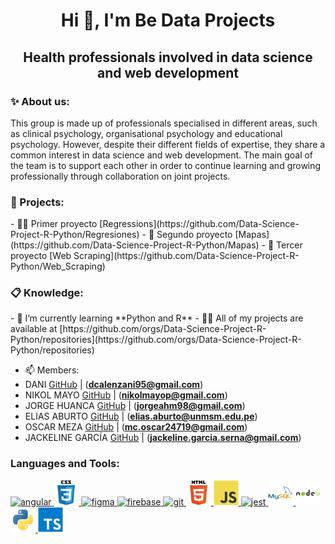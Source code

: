 <h1 align="center">Hi 👋, I'm Be Data Projects</h1>
<h2 align="center">Health professionals involved in data science and web development</h2>
<h3 align="left"> ✨ About us:</h3>
This group is made up of professionals specialised in different areas, such as clinical psychology, organisational psychology and educational psychology. However, despite their different fields of expertise, they share a common interest in data science and web development.
The main goal of the team is to support each other in order to continue learning and growing professionally through collaboration on joint projects. 

<h3 align="left"> 💼 Projects:</h3>
- 👨‍💻 Primer proyecto [Regressions](https://github.com/Data-Science-Project-R-Python/Regresiones)
- 📌 Segundo proyecto [Mapas](https://github.com/Data-Science-Project-R-Python/Mapas)
- 🔭 Tercer proyecto [Web Scraping](https://github.com/Data-Science-Project-R-Python/Web_Scraping)

<h3 align="left"> 📋 Knowledge:</h3>
- 🌱 I’m currently learning **Python and R**
- 👨‍💻 All of my projects are available at [https://github.com/orgs/Data-Science-Project-R-Python/repositories](https://github.com/orgs/Data-Science-Project-R-Python/repositories)

- 📫 Members:
- DANI [GitHub](https://github.com/dcalenzani) | (**dcalenzani95@gmail.com**) 
- NIKOL MAYO [GitHub](https://github.com/Mayo1321) | (**nikolmayop@gmail.com**)  
- JORGE HUANCA [GitHub](https://github.com/jorgehmartinez) | (**jorgeahm98@gmail.com**) 
- ELIAS ABURTO [GitHub](https://github.com/EliasAburtoC) | (**elias.aburto@unmsm.edu.pe**)  
- OSCAR MEZA [GitHub](https://github.com/OscarEst1) | (**mc.oscar24719@gmail.com**)
- JACKELINE GARCÍA [GitHub](https://github.com/JackelineGS) | (**jackeline.garcia.serna@gmail.com**) 
  
<p align="left">
</p>

<h3 align="left">Languages and Tools:</h3>
<p align="left"> <a href="https://angular.io" target="_blank" rel="noreferrer"> <img src="https://angular.io/assets/images/logos/angular/angular.svg" alt="angular" width="40" height="40"/> </a> <a href="https://www.w3schools.com/css/" target="_blank" rel="noreferrer"> <img src="https://raw.githubusercontent.com/devicons/devicon/master/icons/css3/css3-original-wordmark.svg" alt="css3" width="40" height="40"/> </a> <a href="https://www.figma.com/" target="_blank" rel="noreferrer"> <img src="https://www.vectorlogo.zone/logos/figma/figma-icon.svg" alt="figma" width="40" height="40"/> </a> <a href="https://firebase.google.com/" target="_blank" rel="noreferrer"> <img src="https://www.vectorlogo.zone/logos/firebase/firebase-icon.svg" alt="firebase" width="40" height="40"/> </a> <a href="https://git-scm.com/" target="_blank" rel="noreferrer"> <img src="https://www.vectorlogo.zone/logos/git-scm/git-scm-icon.svg" alt="git" width="40" height="40"/> </a> <a href="https://www.w3.org/html/" target="_blank" rel="noreferrer"> <img src="https://raw.githubusercontent.com/devicons/devicon/master/icons/html5/html5-original-wordmark.svg" alt="html5" width="40" height="40"/> </a> <a href="https://developer.mozilla.org/en-US/docs/Web/JavaScript" target="_blank" rel="noreferrer"> <img src="https://raw.githubusercontent.com/devicons/devicon/master/icons/javascript/javascript-original.svg" alt="javascript" width="40" height="40"/> </a> <a href="https://jestjs.io" target="_blank" rel="noreferrer"> <img src="https://www.vectorlogo.zone/logos/jestjsio/jestjsio-icon.svg" alt="jest" width="40" height="40"/> </a> <a href="https://www.mysql.com/" target="_blank" rel="noreferrer"> <img src="https://raw.githubusercontent.com/devicons/devicon/master/icons/mysql/mysql-original-wordmark.svg" alt="mysql" width="40" height="40"/> </a> <a href="https://nodejs.org" target="_blank" rel="noreferrer"> <img src="https://raw.githubusercontent.com/devicons/devicon/master/icons/nodejs/nodejs-original-wordmark.svg" alt="nodejs" width="40" height="40"/> </a> <a href="https://www.python.org" target="_blank" rel="noreferrer"> <img src="https://raw.githubusercontent.com/devicons/devicon/master/icons/python/python-original.svg" alt="python" width="40" height="40"/> </a> <a href="https://www.typescriptlang.org/" target="_blank" rel="noreferrer"> <img src="https://raw.githubusercontent.com/devicons/devicon/master/icons/typescript/typescript-original.svg" alt="typescript" width="40" height="40"/> </a> </p>
